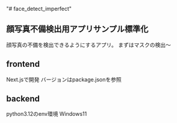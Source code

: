 "# face_detect_imperfect" 

## 顔写真不備検出用アプリサンプル標準化
顔写真の不備を検出できるようにするアプリ。
まずはマスクの検出～

## frontend
Next.jsで開発
バージョンはpackage.jsonを参照

## backend
python3.12のenv環境
Windows11

